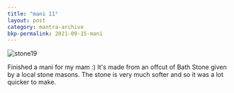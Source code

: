 ```yaml
---
title: "mani 11"
layout: post
category: mantra-archive
bkp-permalink: 2021-09-15-mani
---
```


![stone19](/assets/images/mani/mani11.jpg)

Finished a mani for my mam :) It's made from an offcut of Bath Stone given by a local stone masons. The stone is very much softer and so it was a lot quicker to make.
